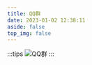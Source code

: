 ```yaml
---
title: QQ群
date: 2023-01-02 12:38:11
aside: false
top_img: false
---
```

:::tips
![QQ群](/img/qqgroup.png)
:::